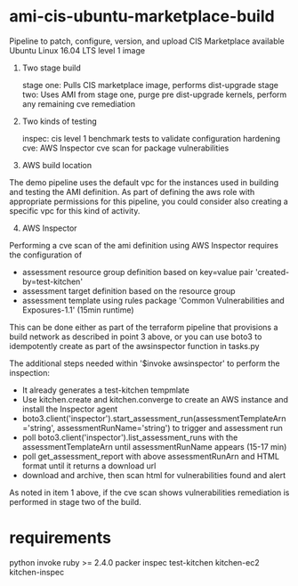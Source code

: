 # ami-cis-ubuntu-marketplace-build
Pipeline to patch, configure, version, and upload CIS Marketplace available Ubuntu Linux 16.04 LTS level 1 image

1. Two stage build

   stage one: Pulls CIS marketplace image, performs dist-upgrade
   stage two: Uses AMI from stage one, purge pre dist-upgrade kernels, perform any remaining cve remediation
   
2. Two kinds of testing

   inspec: cis level 1 benchmark tests to validate configuration hardening
   cve:    AWS Inspector cve scan for package vulnerabilities

3. AWS build location

The demo pipeline uses the default vpc for the instances used in building and testing the AMI definition. As part of
defining the aws role with appropriate permissions for this pipeline, you could consider also creating a specific
vpc for this kind of activity.

4. AWS Inspector

Performing a cve scan of the ami definition using AWS Inspector requires the configuration of
* assessment resource group definition based on key=value pair 'created-by=test-kitchen'
* assessment target definition based on the resource group
* assessment template using rules package 'Common Vulnerabilities and Exposures-1.1' (15min runtime)

This can be done either as part of the terraform pipeline that provisions a build network as described in point 3 above,
or you can use boto3 to idempotently create as part of the awsinspector function in tasks.py

The additional steps needed within '$invoke awsinspector' to perform the inspection:
* It already generates a test-kitchen tempmlate
* Use kitchen.create and kitchen.converge to create an AWS instance and install the Inspector agent
* boto3.client('inspector').start_assessment_run(assessmentTemplateArn='string', assessmentRunName='string') to trigger and assessment run
* poll boto3.client('inspector').list_assessment_runs with the assessmentTemplateArn until assessmentRunName appears (15-17 min)
* poll get_assessment_report with above assessmentRunArn and HTML format until it returns a download url
* download and archive, then scan html for vulnerabilities found and alert

As noted in item 1 above, if the cve scan shows vulnerabilities remediation is performed in stage two of the build.


# requirements

python
invoke
ruby >= 2.4.0
packer
inspec
test-kitchen
kitchen-ec2
kitchen-inspec
